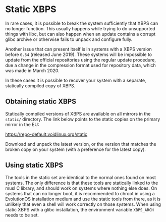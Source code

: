 # Static XBPS

In rare cases, it is possible to break the system sufficiently that XBPS can no
longer function. This usually happens while trying to do unsupported things with
libc, but can also happen when an update contains a corrupt glibc archive or
otherwise fails to unpack and configure fully.

Another issue that can present itself is in systems with a XBPS version before
`0.54` (released June 2019). These systems will be impossible to update from the
official repositories using the regular update procedure, due a change in the
compression format used for repository data, which was made in March 2020.

In these cases it is possible to recover your system with a separate, statically
compiled copy of XBPS.

## Obtaining static XBPS

Statically compiled versions of XBPS are available on all mirrors in the
`static/` directory. The link below points to the static copies on the primary
mirror in the EU:

<https://repo-default.voidlinux.org/static>

Download and unpack the latest version, or the version that matches the broken
copy on your system (with a preference for the latest copy).

## Using static XBPS

The tools in the static set are identical to the normal ones found on most
systems. The only difference is that these tools are statically linked to the
musl C library, and should work on systems where nothing else does. On systems
that can no longer boot, it is recommended to chroot in using a EvolutionOS
installation medium and use the static tools from there, as it is unlikely that
even a shell will work correctly on those systems. When using static XBPS with a
glibc installation, the environment variable `XBPS_ARCH` needs to be set.
